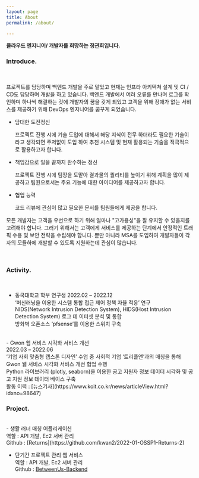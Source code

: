 ```yaml
---
layout: page
title: About 
permalink: /about/

---
```


**클라우드 엔지니어/ 개발자를 희망하는 정관희입니다.**

### Introduce. 

<Br/>

프로젝트를 담당하며 백엔드 개발을 주로 맡았고 현재는 인프라 아키텍쳐 설계 및 CI / CD도 담당하며 개발을 하고 있습니다. 백엔드 개발에서 여러 오류를 만나며 로그를 확인하며 하나씩 해결하는 것에 개발자의 꿈을 갖게 되었고 고객을 위해 장애가 없는 서비스를 제공하기 위해 DevOps 엔지니어를 꿈꾸게 되었습니다.


- 담대한 도전정신

	프로젝트 진행 시에 기술 도입에 대해서 해당 지식이 전무 하더라도 필요한 기술이라고 생각되면 주저없이 도입 하여 추천 시스템 및 현재 활용되는 기술을 적극적으로 활용하고자 합니다.

- 책임감으로 일을 끝까지 완수하는 정신

	프로젝트 진행 시에 팀장을 도맡아 결과물의 퀄리티를 높이기 위해 계획을 많이 제공하고 팀원으로서는 주요 기능에 대한 아이디어를 제공하고자 합니다.

- 협업 능력

	코드 리뷰에 관심이 많고 필요한 문서를 팀원들에게 제공을 합니다.


모든 개발자는 고객을 우선으로 하기 위해 얼마나 "고가용성"을 잘 유지할 수 있을지를 고려해야 합니다. 그러기 위해서는 고객에게 서비스를 제공하는 단계에서 안정적인 트래픽 수용 및 보안 전략을 수립해야 합니다. 뿐만 아니라 MSA를 도입하여 개발자들이 각자의 모듈하에 개발할 수 있도록 지원하는데 관심이 많습니다.

<Br/>

### Activity. 
<br/>

- 동국대학교 학부 연구생
	2022.02 – 2022.12
	<br/>
	‘머신러닝을 이용한 시스템 통합 접근 제어 정책 자율 적응’ 연구 <br/>
	NIDS(Network Intrusion Detection System), HIDS(Host Intrusion Detection System) 로그 데 이터셋 분석 및 통합 <br/>
	방화벽 오픈소스 ‘pfsense’를 이용한 스위치 구축
<Br/>
- Gwon 웹 서비스 시각화 서비스 개선 <br/>
	2022.03 – 2022.06 <br/>
	‘기업 사회 맞춤형 캡스톤 디자인’ 수업 중 사회적 기업 ‘트리플앤’과의 매칭을 통해 Gwon 웹 서비스 시각화 서비스 개선 협업 수행 <br/>
	Python 라이브러리 (plotly, seaborn)을 이용한 공고 지원자 정보 데이터 시각화 및 공고 지원 정보 데이터 베이스 구축 <br/>
	활동 이력 : [뉴스기사](https://www.koit.co.kr/news/articleView.html?idxno=98647) 
<Br/>

### Project. 
<br/>
- 생활 러너 매칭 어플리케이션 <br/>
	역할 : API 개발, Ec2 서버 관리 <br/>
	Github : [Returns](https://github.com/kwan2/2022-01-OSSP1-Returns-2)
	
<Br/>

- 단기간 프로젝트 관리 웹 서비스 <br/>
	역할 : API 개발, Ec2 서버 관리 <br/>
	Github : [BetweenUs-Backend](https://github.com/kwan2/BetweenUs-Backend)






